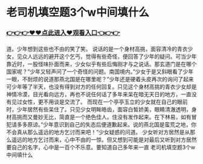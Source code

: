 # 老司机填空题3个w中间填什么

### <a href="https://github.com/ghjgkk/kjuiy/issues/1">👉👉👉♥♥点此进入♥观看入口👈👉👉</a>
道。少年想到这些也不由的笑了笑。 说话的是一个身材高挑，面容清冷的青衣少女，见众人远远的避开这个乞丐，觉得有些奇怪，便回答了少年的疑问。可当少年靠近时，一股怪味扑面而来，少女似乎有些后悔刚才与之说话。那玄道门是在哪个国家呢？”少年又轻声问了一个奇怪的问题。南国境内。”少女于是又斜眼看了少年一眼，不耐烦的说道那燕北国是在哪里呢？”少年还是硬着头皮再次的询问了起来可少年等了半天，也没有得到对方的任何回复。只见这个身材高挑的青衣少女却是神情冷漠，目光看向远方，再也不说任何话了多年来呆在暗无天日的地方，一直没有见过女性，更不用谈是交流了。 而现在一个亭亭玉立的少女就在自己的眼前时，少年居然有些呆住了。只见少女明眸皓齿，面容白皙娇美，眼睛清澈透明，身材高挑而又曼妙无比，简直是一个绝色佳人。住没有发作起来。在下林易，如有冒犯请多多原谅。”少年意识到自己的失态后便道歉起来。说的燕北国是蛮荒之地，你不会真从那么遥远的地方乞讨而来吧！”少女疑惑的问道。 少女听对方居然是从那么遥远的地方乞讨而来，心中不由的一惊。但又想到可能是对最后又听到对方居然要自己的名字，心中是一百个不乐意。要知道自己多年来一直
老司机填空题3个w中间填什么
